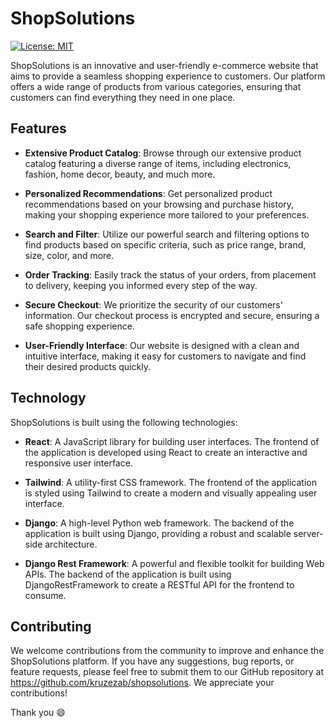 # ShopSolutions

[![License: MIT](https://img.shields.io/badge/License-MIT-yellow.svg)](https://opensource.org/licenses/MIT)

ShopSolutions is an innovative and user-friendly e-commerce website that aims to provide a seamless shopping experience to customers. Our platform offers a wide range of products from various categories, ensuring that customers can find everything they need in one place.

## Features

- **Extensive Product Catalog**: Browse through our extensive product catalog featuring a diverse range of items, including electronics, fashion, home decor, beauty, and much more.

- **Personalized Recommendations**: Get personalized product recommendations based on your browsing and purchase history, making your shopping experience more tailored to your preferences.

- **Search and Filter**: Utilize our powerful search and filtering options to find products based on specific criteria, such as price range, brand, size, color, and more.

- **Order Tracking**: Easily track the status of your orders, from placement to delivery, keeping you informed every step of the way.

- **Secure Checkout**: We prioritize the security of our customers' information. Our checkout process is encrypted and secure, ensuring a safe shopping experience.

- **User-Friendly Interface**: Our website is designed with a clean and intuitive interface, making it easy for customers to navigate and find their desired products quickly.

## Technology

ShopSolutions is built using the following technologies:

- **React**: A JavaScript library for building user interfaces. The frontend of the application is developed using React to create an interactive and responsive user interface.

- **Tailwind**: A utility-first CSS framework. The frontend of the application is styled using Tailwind to create a modern and visually appealing user interface.

- **Django**: A high-level Python web framework. The backend of the application is built using Django, providing a robust and scalable server-side architecture.

- **Django Rest Framework**: A powerful and flexible toolkit for building Web APIs. The backend of the application is built using DjangoRestFramework to create a RESTful API for the frontend to consume.

## Contributing

We welcome contributions from the community to improve and enhance the ShopSolutions platform. If you have any suggestions, bug reports, or feature requests, please feel free to submit them to our GitHub repository at https://github.com/kruzezab/shopsolutions. We appreciate your contributions!

Thank you :smile:

